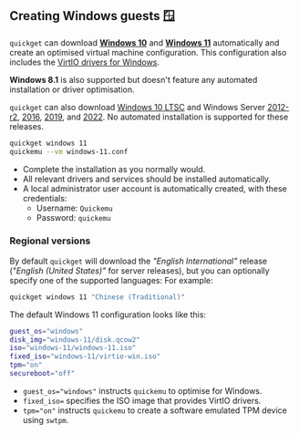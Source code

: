 ## Creating Windows guests 🪟

`quickget` can download
[**Windows 10**](https://www.microsoft.com/software-download/windows10) and
[**Windows 11**](https://www.microsoft.com/software-download/windows11)
automatically and create an optimised virtual machine configuration.
This configuration also includes the [VirtIO drivers for
Windows](https://fedorapeople.org/groups/virt/virtio-win/direct-downloads/).

**Windows 8.1** is also supported but doesn't feature any automated
installation or driver optimisation.

`quickget` can also download [Windows 10 LTSC](https://www.microsoft.com/en-us/evalcenter/download-windows-10-enterprise) and Windows Server [2012-r2](https://www.microsoft.com/en-us/evalcenter/download-windows-server-2012-r2), [2016](https://www.microsoft.com/en-us/evalcenter/download-windows-server-2016), [2019](https://www.microsoft.com/en-us/evalcenter/download-windows-server-2019), and [2022](https://www.microsoft.com/en-us/evalcenter/download-windows-server-2022). No automated installation is supported for these releases.

``` bash
quickget windows 11
quickemu --vm windows-11.conf
```

- Complete the installation as you normally would.
- All relevant drivers and services should be installed automatically.
- A local administrator user account is automatically created, with
    these credentials:
    - Username: `Quickemu`
    - Password: `quickemu`

### Regional versions

By default `quickget` will download the *"English International"* release (*"English (United States)"* for server releases),
but you can optionally specify one of the supported languages: For example:

``` bash
quickget windows 11 "Chinese (Traditional)"
```

The default Windows 11 configuration looks like this:

``` bash
guest_os="windows"
disk_img="windows-11/disk.qcow2"
iso="windows-11/windows-11.iso"
fixed_iso="windows-11/virtio-win.iso"
tpm="on"
secureboot="off"
```

- `guest_os="windows"` instructs `quickemu` to optimise for Windows.
- `fixed_iso=` specifies the ISO image that provides VirtIO drivers.
- `tpm="on"` instructs `quickemu` to create a software emulated TPM
    device using `swtpm`.
